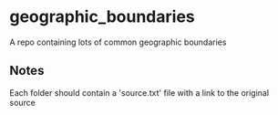 # geographic_boundaries

A repo containing lots of common geographic boundaries

## Notes

Each folder should contain a 'source.txt' file with a link to the original source

